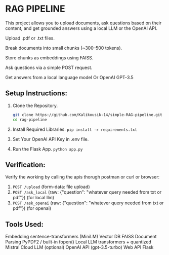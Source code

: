 # RAG PIPELINE

This project allows you to upload documents, ask questions based on their content, and get grounded answers using a local LLM or the OpenAI API.

Upload .pdf or .txt files.

Break documents into small chunks (~300–500 tokens).

Store chunks as embeddings using FAISS.

Ask questions via a simple POST request.

Get answers from a local language model Or OpenAI GPT-3.5

## Setup Instructions:

1. Clone the Repository.
    ```bash
    git clone https://github.com/Kalikousik-14/simple-RAG-pipeline.git
    cd rag-pipeline

2. Install Required Libraries.
    ```pip install -r requirements.txt```

3. Set Your OpenAI API Key in .env file.

4. Run the Flask App.
    ```python app.py```

## Verification:

Verify the working by calling the apis thorugh postman or curl or browser:
1. `POST /upload` (form-data: file upload)
2. `POST /ask_local` (raw: {"question": "whatever query needed from txt or pdf"}) (for local llm) 
3. `POST /ask_openai` (raw: {"question": "whatever query needed from txt or pdf"}) (for openai) 

## Tools Used:

Embedding              sentence-transformers (MiniLM)
Vector DB              FAISS
Document Parsing       PyPDF2 / built-in fopen()
Local LLM              transformers + quantized Mistral
Cloud LLM (optional)   OpenAI API (gpt-3.5-turbo)
Web API                Flask
